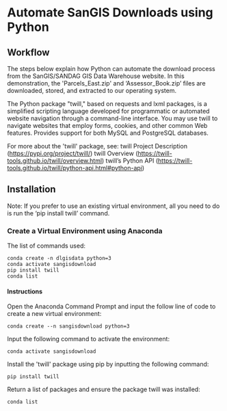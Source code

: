 # Automate SanGIS Downloads using Python

## Workflow
The steps below explain how Python can automate the download process from the SanGIS/SANDAG GIS Data Warehouse website. In this demonstration, the 'Parcels_East.zip' and ‘Assessor_Book.zip’ files are downloaded, stored, and extracted to our operating system.

The Python package "twill," based on requests and lxml packages, is a simplified scripting language developed for programmatic or automated website navigation through a command-line interface. You may use twill to navigate websites that employ forms, cookies, and other common Web features. Provides support for both MySQL and PostgreSQL databases.

For more about the 'twill' package, see:
twill Project Description (https://pypi.org/project/twill/)
twill Overview (https://twill-tools.github.io/twill/overview.html)
twill’s Python API (https://twill-tools.github.io/twill/python-api.html#python-api)

## Installation

Note: If you prefer to use an existing virtual environment, all you need to do is run the ‘pip install twill’ command.

### Create a Virtual Environment using Anaconda
The list of commands used:
````
conda create -n dlgisdata python=3
conda activate sangisdownload
pip install twill
conda list
````
#### Instructions

Open the Anaconda Command Prompt and input the follow line of code to create a new virtual environment: 
````
conda create --n sangisdownload python=3
````
Input the following command to activate the environment:
````
conda activate sangisdownload
````
Install the 'twill' package using pip by inputting the following command:
````
pip install twill
````
Return a list of packages and ensure the package twill was installed:
````
conda list
````

